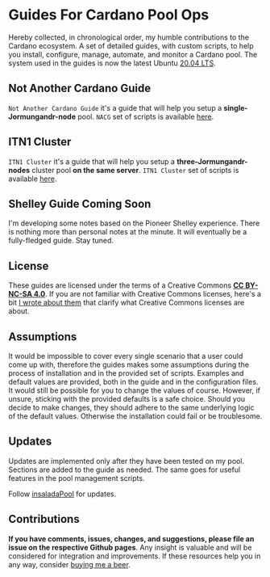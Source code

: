 # Guides For Cardano Pool Ops #

Hereby collected, in chronological order, my humble contributions to the Cardano ecosystem. A set of detailed guides, with custom scripts, to help you install, configure, manage, automate, and monitor a Cardano pool. The system used in the guides is now the latest Ubuntu [20.04 LTS](https://help.ubuntu.com/lts/ubuntu-help/index.html).

## Not Another Cardano Guide ##

```Not Another Cardano Guide``` it's a guide that will help you setup a **single-Jormungandr-node** pool. ```NACG``` set of scripts is available [here](https://github.com/gacallea/nacg/).

## ITN1 Cluster ##

```ITN1 Cluster``` it's a guide that will help you setup a **three-Jormungandr-nodes** cluster pool **on the same server**. ```ITN1 Cluster``` set of scripts is available [here](https://github.com/gacallea/itn1_cluster/).

## Shelley Guide Coming Soon ##

I'm developing some notes based on the Pioneer Shelley experience. There is nothing more than personal notes at the minute. It will eventually be a fully-fledged guide. Stay tuned.

## License ##

These guides are licensed under the terms of a Creative Commons [**CC BY-NC-SA 4.0**](https://creativecommons.org/licenses/by-nc-sa/4.0/). If you are not familiar with Creative Commons licenses, here's a bit [I wrote about them](https://gacallea.info/posts/a-primer-on-linux-open-source-and-copyleft-hackers-included/#creative-commons) that clarify what Creative Commons licenses are about.

## Assumptions ##

It would be impossible to cover every single scenario that a user could come up with, therefore the guides makes some assumptions during the process of installation and in the provided set of scripts. Examples and default values are provided, both in the guide and in the configuration files. It would still be possible for you to change the values of course. However, if unsure, sticking with the provided defaults is a safe choice. Should you decide to make changes, they should adhere to the same underlying logic of the default values. Otherwise the installation could fail or be troublesome.

## Updates ##

Updates are implemented only after they have been tested on my pool. Sections are added to the guide as needed. The same goes for useful features in the pool management scripts.

Follow [insaladaPool](https://twitter.com/insaladaPool) for updates.

## Contributions ##

**If you have comments, issues, changes, and suggestions, please file an issue on the respective Github pages**. Any insight is valuable and will be considered for integration and improvements. If these resources help you in any way, consider [buying me a beer](https://seiza.com/blockchain/address/Ae2tdPwUPEZHwvuNhu7qGeBcZBTQAwL2SUA49T6CubbQzoxgxyffYJ8VvcW).
